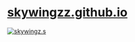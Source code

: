 # [skywingzz.github.io](https://skywingzz.github.io)

[![skywingz.s](https://github-readme-stats.vercel.app/api?username=skywingzz)](https://github.com/skywingzz/skywingzz.github.io)